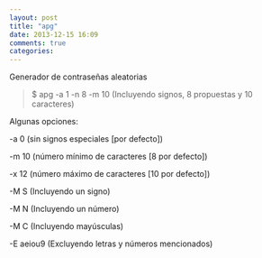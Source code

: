 ```yaml
---
layout: post
title: "apg"
date: 2013-12-15 16:09
comments: true
categories: 
---
```

Generador de contraseñas aleatorias 

>$ apg -a 1 -n 8 -m 10 (Incluyendo signos, 8 propuestas y 10 caracteres) 

Algunas opciones: 

-a 0  (sin signos especiales [por defecto]) 

-m 10 (número mínimo de caracteres [8 por defecto]) 

-x 12 (número máximo de caracteres [10 por defecto]) 

-M S  (Incluyendo un signo) 

-M N  (Incluyendo un número) 

-M C  (Incluyendo mayúsculas) 

-E aeiou9 (Excluyendo letras y números mencionados)

